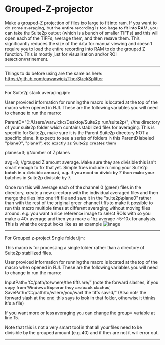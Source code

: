 # Grouped-Z-projector
Make a grouped-Z projection of files too large to fit into ram. If you want to do some averaging, but the entire recording is too large to fit into RAM, you can take the Suite2p output (which is a bunch of smaller TIFFs) and this will open each of the TIFFs, average them, and then resave them. This significantly reduces the size of the data for manual viewing and doesn't require you to load the entire recording into RAM to do the grouped Z function. This is mostly just for visualization and/or ROI selection/refinement. 
_____________________________________________________________________________________________

Things to do before using are the same as here: https://github.com/cawarwick/ThorStackSplitter

_____________________________________________________________________________________________
For Suite2p stack averaging.ijm:

User provided information for running the macro is located at the top of the macro when opened in FIJI. These are the following variables you will need to change to run the macro:

ParentD="C:/Users/warwickc/Desktop/Suite2p run/suite2p/"; //the directory of your suite2p folder which contains stabilized files for averaging. This is specific for Suite2p, make sure it is the Parent Suite2p directory NOT a specific plane. It expects to see a series of folders in this ParentD labeled "plane0", "plane1", etc exactly as Suite2p creates them

planes=3; //Number of Z planes

avg=8; //grouped Z amount average. Make sure they are divisible this isn't smart enough to fix that yet. Simple fixes include running your Suite2p batch in a divisible amount, e.g. if you need to divide by 7 then make your batches in Suite2p divisible by 7.

Once run this will average each of the channel 0 (green) files in the directory, create a new directory with the individual averaged files and then merge the files into one tiff file and save it in the "suite2p\plane0\" rather than with the rest of the original green channel tiffs to make it possible to run this macro multiple times at different averaging without moving files around. e.g. you want a nice reference image to select ROIs with so you make a 40x average and then you make a 1hz average ~5-10x for analysis.
This is what the output looks like as an example
![image](https://user-images.githubusercontent.com/81972652/175789927-ab2632f5-7bf5-4d2b-908c-4b064971b572.png)

_______________________________________________________________________________________
For Grouped z-project Single folder.ijm:

This macro is for processing a single folder rather than a directory of Suite2p stabilized files.

User provided information for running the macro is located at the top of the macro when opened in FIJI. These are the following variables you will need to change to run the macro:

InputPath=”C:/path/to/where/the tiffs are/” (note the forward slashes, if you copy from Windows Explorer they are back slashes)
SavePath=”C:/path/to/where/you/want the tiffs saved/” (Also note the forward slash at the end, this says to look in that folder, otherwise it thinks it's a file)

If you want more or less averaging you can change the group= variable at line 15. 

Note that this is not a very smart tool in that all your files need to be divisible by the grouped amount (e.g. 40) and if they are not it will error out.
_____________________________________________________________________________________________


